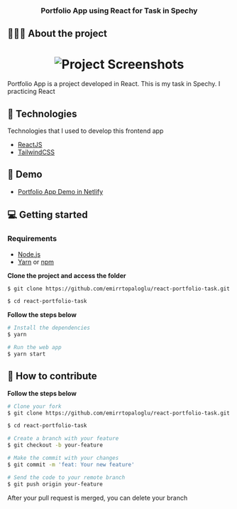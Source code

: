 <h3 align="center">
  Portfolio App using React for Task in Spechy
</h3>

## 👨🏻‍💻 About the project

<h1 align="center">
	<img alt="Project Screenshots" src="https://i.hizliresim.com/5qtx115.jpg" />
</h1>

<p>Portfolio App is a project developed in React. This is my task in Spechy. I practicing React</p>

## 🚀 Technologies

Technologies that I used to develop this frontend app

- [ReactJS](https://nodejs.org/en)
- [TailwindCSS](https://tailwindcss.com/)

## 👀 Demo

- [Portfolio App Demo in Netlify](https://react-portfolio-task.netlify.app/)

## 💻 Getting started

### Requirements

- [Node.js](https://nodejs.org/en/)
- [Yarn](https://classic.yarnpkg.com/) or [npm](https://www.npmjs.com/)

**Clone the project and access the folder**

```bash
$ git clone https://github.com/emirrtopaloglu/react-portfolio-task.git

$ cd react-portfolio-task
```

**Follow the steps below**

```bash
# Install the dependencies
$ yarn

# Run the web app
$ yarn start
```

## 🤔 How to contribute

**Follow the steps below**

```bash
# Clone your fork
$ git clone https://github.com/emirrtopaloglu/react-portfolio-task.git

$ cd react-portfolio-task

# Create a branch with your feature
$ git checkout -b your-feature

# Make the commit with your changes
$ git commit -m 'feat: Your new feature'

# Send the code to your remote branch
$ git push origin your-feature
```

After your pull request is merged, you can delete your branch
